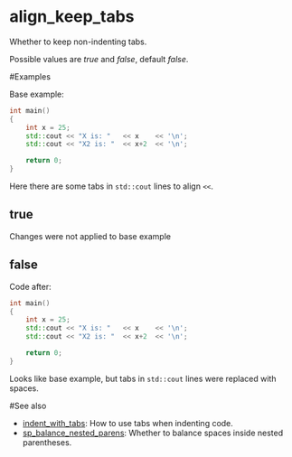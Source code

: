 # align_keep_tabs

Whether to keep non-indenting tabs.

Possible values are _true_ and _false_, default _false_.

#Examples

Base example:
```cpp
int main()
{
	int x = 25;
	std::cout << "X is: "	<< x	<< '\n';
	std::cout << "X2 is: "	<< x+2	<< '\n';

	return 0;
}
```
Here there are some tabs in `std::cout` lines to align `<<`.

## true
Changes were not applied to base example

## false
Code after:
```cpp
int main()
{
	int x = 25;
	std::cout << "X is: "   << x    << '\n';
	std::cout << "X2 is: "  << x+2  << '\n';

	return 0;
}
```
Looks like base example, but tabs in `std::cout` lines were replaced with spaces.

#See also
* [indent_with_tabs](../indent_options/indent_with_tabs.md): How to use tabs when indenting code.
* [sp_balance_nested_parens](../spacing_options/sp_balance_nested_parens.md): Whether to balance spaces inside nested parentheses.
